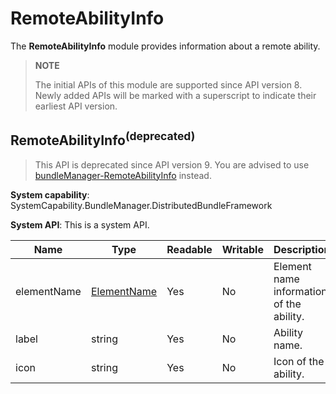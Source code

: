 # RemoteAbilityInfo

The **RemoteAbilityInfo** module provides information about a remote ability.

> **NOTE**
>
> The initial APIs of this module are supported since API version 8. Newly added APIs will be marked with a superscript to indicate their earliest API version.

## RemoteAbilityInfo<sup>(deprecated)<sup>

> This API is deprecated since API version 9. You are advised to use [bundleManager-RemoteAbilityInfo](js-apis-bundleManager-remoteAbilityInfo.md) instead.

**System capability**: SystemCapability.BundleManager.DistributedBundleFramework

**System API**: This is a system API.

| Name       | Type                                        | Readable| Writable| Description                   |
| ----------- | -------------------------------------------- | ---- | ---- | ----------------------- |
| elementName | [ElementName](js-apis-bundle-ElementName.md) | Yes  | No  | Element name information of the ability.      |
| label       | string                                       | Yes  | No  | Ability name.  |
| icon        | string                                       | Yes  | No  | Icon of the ability.|
